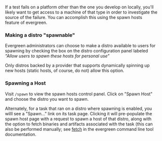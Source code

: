 If a test fails on a platform other than the one you develop on locally, you'll likely want to get access to a machine of that type in order to investigate the source of the failure. You can accomplish this using the spawn hosts feature of evergreen.

### Making a distro "spawnable"

Evergreen administrators can choose to make a distro available to users for spawning by checking the box on the distro configuration panel labeled *"Allow users to spawn these hosts for personal use"*

Only distros backed by a provider that supports dynamically spinning up new hosts (static hosts, of course, do not) allow this option.

### Spawning a Host

Visit `/spawn` to view the spawn hosts control panel. Click on "Spawn Host" and choose the distro you want to spawn.

Alternately, for a task that ran on a distro where spawning is enabled, you willl see a "Spawn..." link on its task page. Clicking it will pre-populate the spawn host page with a request to spawn a host of that distro, along with the option to fetch binaries and artifacts associated with the task (this can also be performed manually; see [fetch](https://github.com/evergreen-ci/evergreen/wiki/Using-the-Command-Line-Tool#fetch) in the evergreen command line tool documentation.

